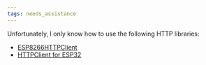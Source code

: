 ```yaml
---
tags: needs_assistance
---
```


Unfortunately, I only know how to use the following HTTP libraries:

* [ESP8266HTTPClient](https://github.com/esp8266/Arduino/tree/master/libraries/ESP8266HTTPClient)
* [HTTPClient for ESP32](https://github.com/espressif/arduino-esp32/tree/master/libraries/HTTPClient)
